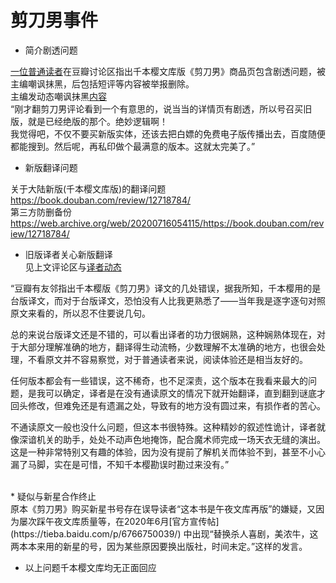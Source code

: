 剪刀男事件
===

* 简介剧透问题

[一位普通读者](https://www.douban.com/people/213302342/)在豆瓣讨论区指出千本樱文库版《剪刀男》商品页包含剧透问题，被主编嘲讽抹黑，后包括短评等内容被举报删除。 <br>
主编发动态嘲讽抹黑[内容](https://www.douban.com/people/38074203/status/3012373179/) <br>
“刚才翻剪刀男评论看到一个有意思的，说当当的详情页有剧透，所以号召买旧版，就是已经绝版的那个。绝妙逻辑啊！ <br>
我觉得吧，不仅不要买新版实体，还该去把白嫖的免费电子版传播出去，百度随便都能搜到。然后呢，再私印做个最满意的版本。这就太完美了。” <br>


* 新版翻译问题 <br>

关于大陆新版(千本樱文库版)的翻译问题  <br>
https://book.douban.com/review/12718784/ <br>
第三方防删备份 <br>
https://web.archive.org/web/20200716054115/https://book.douban.com/review/12718784/ <br>

* 旧版译者关心新版翻译 <br>
见上文评论区与[译者动态](https://www.douban.com/people/smilespring/status/3025223851/) <br>

“豆瓣有友邻指出千本樱版《剪刀男》译文的几处错误，据我所知，千本樱用的是台版译文，而对于台版译文，恐怕没有人比我更熟悉了——当年我是逐字逐句对照原文来看的，所以忍不住要说几句。 <br>

总的来说台版译文还是不错的，可以看出译者的功力很娴熟，这种娴熟体现在，对于大部分理解准确的地方，翻译得生动流畅，少数理解不太准确的地方，也很会处理，不看原文并不容易察觉，对于普通读者来说，阅读体验还是相当友好的。 <br>

任何版本都会有一些错误，这不稀奇，也不足深责，这个版本在我看来最大的问题，是我可以确定，译者是在没有通读原文的情况下就开始翻译，直到翻到谜底才回头修改，但难免还是有遗漏之处，导致有的地方没有圆过来，有损作者的苦心。 <br>

不通读原文一般也没什么问题，但这本书很特殊。这种精妙的叙述性诡计，译者就像深谙机关的助手，处处不动声色地掩饰，配合魔术师完成一场天衣无缝的演出。这是一种非常特别又有趣的体验，因为没有提前了解机关而体验不到，甚至不小心漏了马脚，实在是可惜，不知千本樱勘误时勘过来没有。” <br>

 <br>
* 疑似与新星合作终止 <br>
原本《剪刀男》购买新星书号存在误导读者“这本书是午夜文库再版”的嫌疑，又因为屡次踩午夜文库质量等，在2020年6月[官方宣传帖](https://tieba.baidu.com/p/6766750039/) 中出现“替换杀人喜剧，美浓牛，这两本本来用的新星的号，因为某些原因要换出版社，时间未定。”这样的发言。 <br>

 * 以上问题千本樱文库均无正面回应
